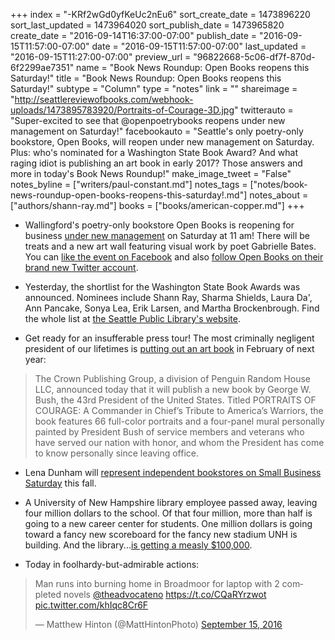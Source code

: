 +++
index = "-KRf2wGd0yfKeUc2nEu6"
sort_create_date = 1473896220
sort_last_updated = 1473964020
sort_publish_date = 1473965820
create_date = "2016-09-14T16:37:00-07:00"
publish_date = "2016-09-15T11:57:00-07:00"
date = "2016-09-15T11:57:00-07:00"
last_updated = "2016-09-15T11:27:00-07:00"
preview_url = "96822668-5c06-df7f-870d-6f2299ae7351"
name = "Book News Roundup: Open Books reopens this Saturday!"
title = "Book News Roundup: Open Books reopens this Saturday!"
subtype = "Column"
type = "notes"
link = ""
shareimage = "http://seattlereviewofbooks.com/webhook-uploads/1473895783920/Portraits-of-Courage-3D.jpg"
twitterauto = "Super-excited to see that @openpoetrybooks reopens under new management on Saturday!"
facebookauto = "Seattle's only poetry-only bookstore, Open Books, will reopen under new management on Saturday. Plus: who's nominated for a Washington State Book Award? And what raging idiot is publishing an art book in early 2017? Those answers and more in today's Book News Roundup!"
make_image_tweet = "False"
notes_byline = ["writers/paul-constant.md"]
notes_tags = ["notes/book-news-roundup-open-books-reopens-this-saturday!.md"]
notes_about = ["authors/shann-ray.md"]
books = ["books/american-copper.md"]
+++
* Wallingford's poetry-only bookstore Open Books is reopening for business [under new management](http://www.seattlereviewofbooks.com/notes/2016/04/27/introducing-billie-swift-the-new-owner-of-open-books/) on Saturday at 11 am! There will be treats and a new art wall featuring visual work by poet Gabrielle Bates. You can [like the event on Facebook](https://www.facebook.com/events/1668907273423440/1669244030056431/?notif_t=like&notif_id=1473893932910690) and also [follow Open Books on their brand new Twitter account](https://twitter.com/openpoetrybooks).

* Yesterday, the shortlist for the Washington State Book Awards was announced. Nominees include Shann Ray, Sharma Shields, Laura Da', Ann Pancake, Sonya Lea, Erik Larsen, and Martha Brockenbrough. Find the whole list at [the Seattle Public Library's website](http://www.spl.org/about-the-library/library-news-releases/wsba-finalists-announced-914).

* Get ready for an insufferable press tour! The most criminally negligent president of our lifetimes is [putting out an art book](http://crownpublishing.com/feature/president-george-w-bush-publish-book-honoring-courage-sacrifice-americas-military-veterans/#.V9nJL1DyuB1) in February of next year:

<blockquote>The Crown Publishing Group, a division of Penguin Random House LLC, announced today that it will publish a new book by George W. Bush, the 43rd President of the United States. Titled PORTRAITS OF COURAGE: A Commander in Chief’s Tribute to America’s Warriors, the book features 66 full-color portraits and a four-panel mural personally painted by President Bush of service members and veterans who have served our nation with honor, and whom the President has come to know personally since leaving office.</blockquote>

* Lena Dunham will [represent independent bookstores on Small Business Saturday](http://www.adweek.com/galleycat/lena-dunham-is-new-spokesperson-for-indies-first/124888) this fall.

* A University of New Hampshire library employee passed away, leaving four million dollars to the school. Of that four million, more than half is going to a new career center for students. One million dollars is going toward a fancy new scoreboard for the fancy new stadium UNH is building. And the library...[is getting a measly $100,000](https://www.insidehighered.com/news/2016/09/15/critics-question-spending-librarians-donation-scoreboard?utm_source=Inside+Higher+Ed&utm_campaign=c72eec25d2-DNU20160915&utm_medium=email&utm_term=0_1fcbc04421-c72eec25d2-199444225&mc_cid=c72eec25d2&mc_eid=5a987e3d6d).

* Today in foolhardy-but-admirable actions:

<blockquote class="twitter-tweet" data-lang="en"><p lang="en" dir="ltr">Man runs into burning home in Broadmoor for laptop with 2 completed novels <a href="https://twitter.com/theadvocateno">@theadvocateno</a> <a href="https://t.co/CQaRYrzwot">https://t.co/CQaRYrzwot</a> <a href="https://t.co/khIqc8Cr6F">pic.twitter.com/khIqc8Cr6F</a></p>&mdash; Matthew Hinton (@MattHintonPhoto) <a href="https://twitter.com/MattHintonPhoto/status/776478017736409088">September 15, 2016</a></blockquote>


